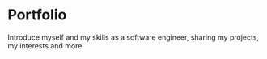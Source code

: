 # Portfolio

Introduce myself and my skills as a software engineer, sharing my projects, my interests and more.
